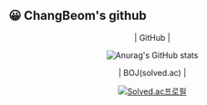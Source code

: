 ## 😀 ChangBeom's github  

<div align="center">  

  | GitHub |  
  
  ![Anurag's GitHub stats](https://github-readme-stats.vercel.app/api?username=JeongChangBeom&show_icons=true&theme=radical)  

  | BOJ(solved.ac) |  
  
  [![Solved.ac프로필](http://mazassumnida.wtf/api/generate_badge?boj=vmehr)](https://solved.ac/vmehr)  
  
</div>
